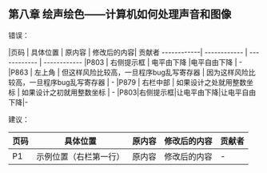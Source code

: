 ## 第八章 绘声绘色——计算机如何处理声音和图像

错误：

|页码 | 具体位置 | 原内容 | 修改后的内容| 贡献者 
------------| ------------  | ------------  | ------------
|P803 | 右侧提示框 | 电平由下降 |电平自由下降 | - 
|P863 | 左上角   | 但这样风险比较高，一旦程序bug乱写寄存器 | 因为这样风险比较高，一旦程序bug乱写寄存器 | - 
|P879 | 右栏中部 | 如果设计之处就用整数坐标 | 如果设计之初就用整数坐标 | - 
|P803|右侧提示框|让电平由下降|让电平自由下降|-

建议：

| 页码 | 具体位置               | 原内容 | 修改后的内容 | 贡献者 |
| ---- | ---------------------- | ------ | ------------ | ------ |
| P1   | 示例位置（右栏第一行） | 原内容 | 修改后的内容 | -      |
